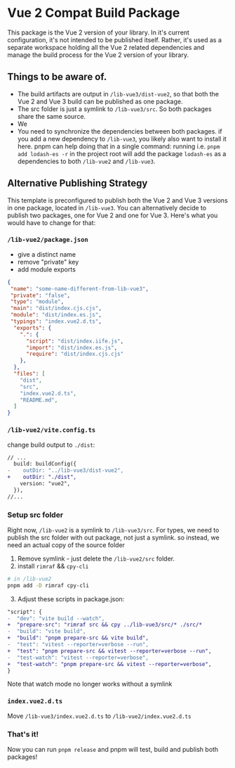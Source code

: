 # Vue 2 Compat Build Package

This package is the Vue 2 version of your library. In it's current configuration, it's not intended to be published itself. Rather, it's used as a separate workspace holding all the Vue 2 related dependencies and manage the build process for the Vue 2 version of your library.


## Things to be aware of.

* The build artifacts are output in `/lib-vue3/dist-vue2`, so that both the Vue 2 and Vue 3 build can be published as one package.
* The src folder is just a symlink to `/lib-vue3/src`. So both packages share the same source.
* We 
* You need to synchronize the dependencies between both packages. if you add a new dependency to `/lib-vue3`, you likely also want to install it here. pnpm can help doing that in a single command: running i.e. `pnpm add lodash-es -r` in the project root will add the package `lodash-es` as a dependencies to both `/lib-vue2` and `/lib-vue3`.

## Alternative Publishing Strategy

This template is preconfigured to publish both the Vue 2 and Vue 3 versions in one package, located in `/lib-vue3`. You can alternatively decide to publish two packages, one for Vue 2 and one for Vue 3. Here's what you would have to change for that:

### `/lib-vue2/package.json`

* give a distinct name
* remove "private" key
* add module exports

```json
{
 "name": "some-name-different-from-lib-vue3",
 "private": "false",
 "type": "module",
 "main": "dist/index.cjs.cjs",
 "module": "dist/index.es.js",
 "typings": "index.vue2.d.ts",
  "exports": {
    ".": {
      "script": "dist/index.iife.js",
      "import": "dist/index.es.js",
      "require": "dist/index.cjs.cjs"
    },
  },
  "files": [
    "dist",
    "src",
    "index.vue2.d.ts",
    "README.md",
  ]
}
```

### `/lib-vue2/vite.config.ts`

change build output to `./dist`:

```diff
// ...
  build: buildConfig({
-    outDir: "../lib-vue3/dist-vue2",
+    outDir: "./dist",
    version: "vue2",
  }),
//...
```

### Setup src folder

Right now, `/lib-vue2` is a symlink to `/lib-vue3/src`. For types, we need to publish the src folder with out package, not just a symlink. so instead, we need an actual copy of the source folder

1. Remove symlink - just delete the `/lib-vue2/src` folder.
2. install `rimraf` && `cpy-cli`

```bash
# in /lib-vue2
pnpm add -D rimraf cpy-cli
```

3. Adjust these scripts in package.json:

```diff
"script": {
-  "dev": "vite build --watch",
+  "prepare-src": "rimraf src && cpy ../lib-vue3/src/* ./src/*
-  "build": "vite build",
+  "build": "pnpm prepare-src && vite build",
-  "test": "vitest --reporter=verbose --run",
+  "test": "pnpm prepare-src && vitest --reporter=verbose --run",
-  "test-watch": "vitest --reporter=verbose",
+  "test-watch": "pnpm prepare-src && vitest --reporter=verbose",
}
```

Note that watch mode no longer works without a symlink

### `index.vue2.d.ts`

Move `/lib-vue3/index.vue2.d.ts` to `/lib-vue2/index.vue2.d.ts`


### That's it!

Now you can run `pnpm release` and pnpm will test, build and publish both packages!